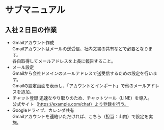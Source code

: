 # サブマニュアル
## 入社２日目の作業  
- Gmailアカウント作成  
Gmailアカウントはメールの送受信、社内文書の共有などで必要となります。  
各自取得してメールアドレスを上長に報告すること。  
- メール設定  
Gmailから会社ドメインのメールアドレスで送受信するための設定を行います。  
Gmailの設定画面を表示し、「アカウントとインポート」で他のメールアドレスを追加。  
- チャット登録
迅速なやり取りのため、チャットツール（LINE）を導入。  
公式サイト（https://example.com/chat）より登録を行う。  
- Googleドライブ、カレンダ共有  
Gmailアカウントを連絡いただければ、こちら（担当：山内）で設定を実施。  
